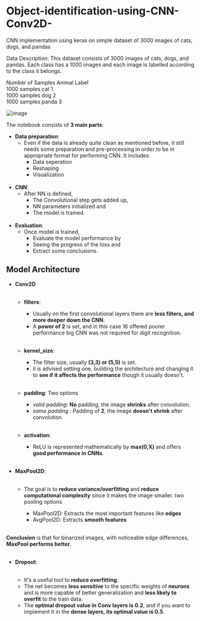 # Object-identification-using-CNN-Conv2D-
CNN implementation using keras on simple dataset of 3000 images of cats, dogs, and pandas 

Data Description:
This dataset consists of 3000 images of cats, dogs, and pandas. Each class has a 1000 images and each image is labelled according to the class it belongs.

Number of Samples	Animal	Label <br>
1000 samples	cat	1 <br>
1000 samples	dog	2 <br>
1000 samples	panda	3  <br>

![image](https://user-images.githubusercontent.com/49444353/125944466-98714e26-e9be-4f60-8285-732f61dc0255.png)


The notebook consists of __3 main parts__:
- __Data preparation__: 
    - Even if the data is already quite clean as mentioned before, it still needs some preparation and pre-processing in order to be in appropriate format for performing CNN. It includes
        - Data seperation
        - Reshaping
        - Visualization<br><br>
- __CNN__: 
    - After NN is defined, 
        - The Convolutional step gets added up, 
        - NN parameters initialized and 
        - The model is trained.<br><br>
- __Evaluation__: 
    - Once model is trained, 
        - Evaluate the model performance by 
        - Seeing the progress of the loss and
        - Extract some conclusions.


## Model Architecture


- __Conv2D__<br><br>

    - __filters__: 
        - Usually on the first convolutional layers there are __less filters, and more deeper down the CNN__. 
        - A __power of 2__ is set, and in this case 16 offered poorer performance big CNN was not required for digit recognition.<br><br>

    - __kernel_size__: 
        - The filter size, usually __(3,3) or (5,5)__ is set. 
        - Ii is advised setting one, building the architecture and changing it to __see if it affects the performance__ though it usually doesn't.<br><br>

    - __padding__: Two options

        - _valid padding_: __No__ padding, the image __shrinks__ after convolution.
        - _same padding_ : Padding of __2__, the image __doesn't shrink__ after convolution.<br><br>
    - __activation__:
        - ReLU is represented mathematically by __max(0,X)__ and offers __good performance in CNNs__.<br><br>

- __MaxPool2D__: <br><br>
    - The goal is to __reduce variance/overfitting__ and __reduce computational complexity__ since it makes the image smaller. two pooling options

        - MaxPool2D: Extracts the most important features like __edges__
        - AvgPool2D: Extracts __smooth features__<br><br>

__Conclusion__ is that for binarized images, with noticeable edge differences, __MaxPool performs better__.<br><br>

- __Dropout__:<br><br>

     - It's a useful tool to __reduce overfitting__. 
     - The net becomes __less sensitive__ to the specific weights of __neurons__ and is more capable of better generalization and __less likely to overfit__ to the train data. 
     - The __optimal dropout value in Conv layers is 0.2__, and if you want to implement it in the __dense layers, its optimal value is 0.5__.


